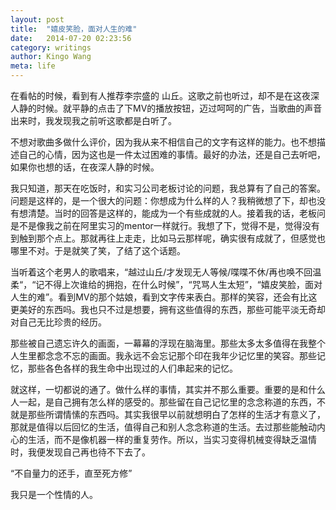 ```yaml
---
layout: post 
title:  "嬉皮笑脸，面对人生的难"
date:   2014-07-20 02:23:56
category: writings
author: Kingo Wang
meta: life
---
```


在看帖的时候，看到有人推荐李宗盛的 山丘。这歌之前也听过，却不是在这夜深人静的时候。就平静的点击了下MV的播放按钮，迈过呵呵的广告，当歌曲的声音出来时，我发现我之前听这歌都是白听了。

不想对歌曲多做什么评价，因为我从来不相信自己的文字有这样的能力。也不想描述自己的心情，因为这也是一件太过困难的事情。最好的办法，还是自己去听吧，如果你也想的话，在夜深人静的时候。

我只知道，那天在吃饭时，和实习公司老板讨论的问题，我总算有了自己的答案。问题是这样的，是一个很大的问题：你想成为什么样的人？我稍微想了下，却也没有想清楚。当时的回答是这样的，能成为一个有些成就的人。接着我的话，老板问是不是像我之前在阿里实习的mentor一样就行。我想了下，觉得不是，觉得没有到触到那个点上。那就再往上走走，比如马云那样呢，确实很有成就了，但感觉也哪里不对。于是就笑了笑，了结了这个话题。

当听着这个老男人的歌唱来，“越过山丘/才发现无人等候/喋喋不休/再也唤不回温柔“，“记不得上次谁给的拥抱，在什么时候”，“咒骂人生太短”，“嬉皮笑脸，面对人生的难”。看到MV的那个姑娘，看到文字传来表白。那样的笑容，还会有比这更美好的东西吗。我也只不过是想要，拥有这些值得的东西，那些可能平淡无奇却对自己无比珍贵的经历。

那些被自己遗忘许久的画面，一幕幕的浮现在脑海里。那些太多太多值得在我整个人生里都念念不忘的画面。我永远不会忘记那个印在我年少记忆里的笑容。那些记忆，那些各色各样的我生命中出现过的人们串起来的记忆。

就这样，一切都说的通了。做什么样的事情，其实并不那么重要。重要的是和什么人一起，是自己拥有怎么样的感受的。那些留在自己记忆里的念念称道的东西，不就是那些所谓情愫的东西吗。其实我很早以前就想明白了怎样的生活才有意义了，那就是值得以后回忆的生活，值得自己和别人念念称道的生活。去过那些能触动内心的生活，而不是像机器一样的重复劳作。所以，当实习变得机械变得缺乏温情时，我便发现自己再也待不下去了。

“不自量力的还手，直至死方修”

我只是一个性情的人。
